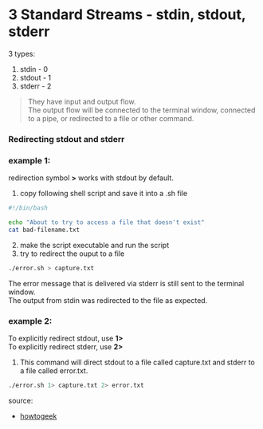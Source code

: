 # 3 Standard Streams - stdin, stdout, stderr

3 types:    
1. stdin - 0
2. stdout - 1
3. stderr - 2

> They have input and output flow.   
> The output flow will be connected to the terminal window, connected to a pipe, or redirected to a file or other command.   

### Redirecting stdout and stderr
### example 1:  

redirection symbol **>** works with stdout by default.  
    
1. copy following shell script and save it into a .sh file
```bash
#!/bin/bash

echo "About to try to access a file that doesn't exist"
cat bad-filename.txt
```

2. make the script executable and run the script
3. try to redirect the ouput to a file
```bash
./error.sh > capture.txt
```

The error message that is delivered via stderr is still sent to the terminal window.    
The output from stdin was redirected to the file as expected.   

### example 2:  

To explicitly redirect stdout, use **1>**   
To explicitly redirect stderr, use **2>**

1. This command will direct stdout to a file called capture.txt and stderr to a file called error.txt.
```bash
./error.sh 1> capture.txt 2> error.txt
```

source:
- [howtogeek](https://www.howtogeek.com/435903/what-are-stdin-stdout-and-stderr-on-linux/)